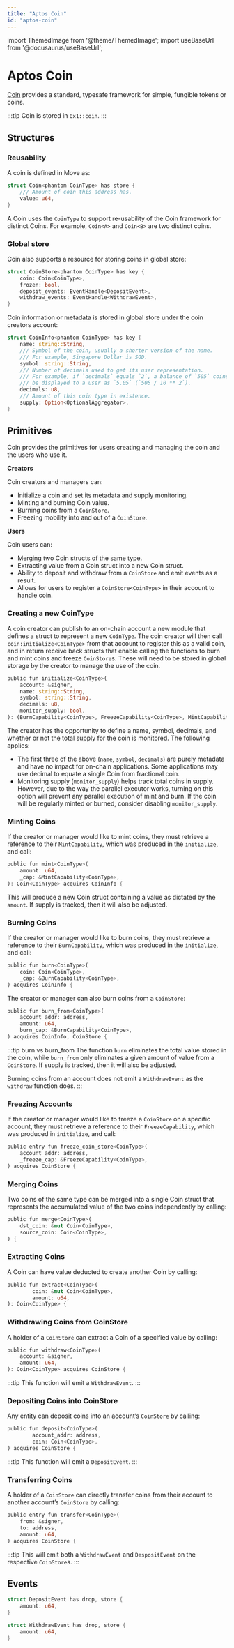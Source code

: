 ```yaml
---
title: "Aptos Coin"
id: "aptos-coin"
---
```

import ThemedImage from '@theme/ThemedImage';
import useBaseUrl from '@docusaurus/useBaseUrl';

# Aptos Coin

[Coin](https://github.com/aptos-labs/aptos-core/blob/main/aptos-move/framework/aptos-framework/sources/coin.move) provides a standard, typesafe framework for simple, fungible tokens or coins. 

:::tip 
Coin is stored in `0x1::coin`.
:::

## Structures

### Reusability

A coin is defined in Move as:

```rust
struct Coin<phantom CoinType> has store {
    /// Amount of coin this address has.
    value: u64,
}
```

A Coin uses the `CoinType` to support re-usability of the Coin framework for distinct Coins. For example, `Coin<A>` and `Coin<B>` are two distinct coins.

### Global store

Coin also supports a resource for storing coins in global store:

```rust
struct CoinStore<phantom CoinType> has key {
    coin: Coin<CoinType>,
    frozen: bool,
    deposit_events: EventHandle<DepositEvent>,
    withdraw_events: EventHandle<WithdrawEvent>,
}
```

Coin information or metadata is stored in global store under the coin creators account:

```rust
struct CoinInfo<phantom CoinType> has key {
    name: string::String,
    /// Symbol of the coin, usually a shorter version of the name.
    /// For example, Singapore Dollar is SGD.
    symbol: string::String,
    /// Number of decimals used to get its user representation.
    /// For example, if `decimals` equals `2`, a balance of `505` coins should
    /// be displayed to a user as `5.05` (`505 / 10 ** 2`).
    decimals: u8,
    /// Amount of this coin type in existence.
    supply: Option<OptionalAggregator>,
}
```

## Primitives

Coin provides the primitives for users creating and managing the coin and the users who use it.

**Creators**

Coin creators and managers can:

- Initialize a coin and set its metadata and supply monitoring.
- Minting and burning Coin value.
- Burning coins from a `CoinStore`.
- Freezing mobility into and out of a `CoinStore`.

**Users**

Coin users can:

- Merging two Coin structs of the same type.
- Extracting value from a Coin struct into a new Coin struct.
- Ability to deposit and withdraw from a `CoinStore` and emit events as a result.
- Allows for users to register a `CoinStore<CoinType>` in their account to handle coin.

### Creating a new CoinType

A coin creator can publish to an on-chain account a new module that defines a struct to represent a new `CoinType`. The coin creator will then call `coin:initialize<CoinType>` from that account to register this as a valid coin, and in return receive back structs that enable calling the functions to burn and mint coins and freeze `CoinStore`s. These will need to be stored in global storage by the creator to manage the use of the coin.

```rust
public fun initialize<CoinType>(
    account: &signer,
    name: string::String,
    symbol: string::String,
    decimals: u8,
    monitor_supply: bool,
): (BurnCapability<CoinType>, FreezeCapability<CoinType>, MintCapability<CoinType>) {
```

The creator has the opportunity to define a name, symbol, decimals, and whether or not the total supply for the coin is monitored. The following applies:

- The first three of the above (`name`, `symbol`, `decimals`)  are purely metadata and have no impact for on-chain applications. Some applications may use decimal to equate a single Coin from fractional coin. 
- Monitoring supply (`monitor_supply`) helps track total coins in supply. However, due to the way the parallel executor works, turning on this option will prevent any parallel execution of mint and burn. If the coin will be regularly minted or burned, consider disabling `monitor_supply`.

### Minting Coins

If the creator or manager would like to mint coins, they must retrieve a reference to their `MintCapability`, which was produced in the `initialize`, and call:

```rust
public fun mint<CoinType>(
    amount: u64,
    _cap: &MintCapability<CoinType>,
): Coin<CoinType> acquires CoinInfo {
```

This will produce a new Coin struct containing a value as dictated by the `amount`. If supply is tracked, then it will also be adjusted.

### Burning Coins

If the creator or manager would like to burn coins, they must retrieve a reference to their `BurnCapability`, which was produced in the `initialize`, and call:

```rust
public fun burn<CoinType>(
    coin: Coin<CoinType>,
    _cap: &BurnCapability<CoinType>,
) acquires CoinInfo {
```

The creator or manager can also burn coins from a `CoinStore`:

```rust
public fun burn_from<CoinType>(
    account_addr: address,
    amount: u64,
    burn_cap: &BurnCapability<CoinType>,
) acquires CoinInfo, CoinStore {
```

:::tip burn vs burn_from
The function `burn` eliminates the total value stored in the coin, while `burn_from` only eliminates a given amount of value from a `CoinStore`. If supply is tracked, then it will also be adjusted.

Burning coins from an account does not emit a `WithdrawEvent` as the `withdraw` function does.
:::



### Freezing Accounts

If the creator or manager would like to freeze a `CoinStore` on a specific account, they must retrieve a reference to their `FreezeCapability`, which was produced in `initialize`, and call:

```rust
public entry fun freeze_coin_store<CoinType>(
    account_addr: address,
    _freeze_cap: &FreezeCapability<CoinType>,
) acquires CoinStore {
```

### Merging Coins

Two coins of the same type can be merged into a single Coin struct that represents the accumulated value of the two coins independently by calling:

```rust
public fun merge<CoinType>(
    dst_coin: &mut Coin<CoinType>,
    source_coin: Coin<CoinType>,
) {
```

### Extracting Coins

A Coin can have value deducted to  create another Coin by calling:

```rust
public fun extract<CoinType>(
		coin: &mut Coin<CoinType>,
		amount: u64,
): Coin<CoinType> {
```

### Withdrawing Coins from CoinStore

A holder of a `CoinStore` can extract a Coin of a specified value by calling:

```rust
public fun withdraw<CoinType>(
    account: &signer,
    amount: u64,
): Coin<CoinType> acquires CoinStore {
```

:::tip
This function will emit a `WithdrawEvent`.
:::

### Depositing Coins into CoinStore

Any entity can deposit coins into an account’s `CoinStore` by calling:

```rust
public fun deposit<CoinType>(
		account_addr: address,
		coin: Coin<CoinType>,
) acquires CoinStore {
```
:::tip
This function will emit a `DepositEvent`.
:::

### Transferring Coins

A holder of a `CoinStore` can directly transfer coins from their account to another account’s `CoinStore` by calling:

```rust
public entry fun transfer<CoinType>(
    from: &signer,
    to: address,
    amount: u64,
) acquires CoinStore {
```

:::tip
This will emit both a `WithdrawEvent` and `DespositEvent` on the respective `CoinStore`s.
:::

## Events

```rust
struct DepositEvent has drop, store {
    amount: u64,
}
```

```rust
struct WithdrawEvent has drop, store {
    amount: u64,
}
```